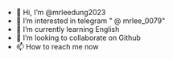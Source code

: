 - 👋 Hi, I’m @mrleedung2023
- 👀 I’m interested in telegram  " @ mrlee_0079"
- 🌱 I’m currently learning English
- 💞️ I’m looking to collaborate on Github
- 📫 How to reach me now

<!---
mrleedung2023/mrleedung2023 is a ✨ special ✨ repository because its `README.md` (this file) appears on your GitHub profile.
You can click the Preview link to take a look at your changes.
--->
